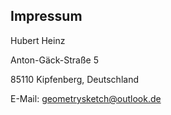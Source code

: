 ## Impressum
Hubert Heinz

Anton-Gäck-Straße 5

85110 Kipfenberg, Deutschland

E-Mail: geometrysketch@outlook.de
